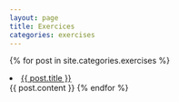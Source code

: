 ```yaml
---
layout: page
title: Exercices
categories: exercises
---
```


{% for post in site.categories.exercises %}
<li><a href="{{ site.baseurl }}{{ post.url }}">{{ post.title }}</a></li>
{{ post.content }}
{% endfor %}
